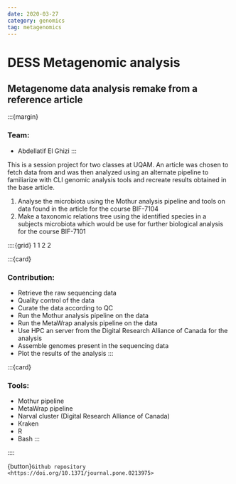 ```yaml
---
date: 2020-03-27
category: genomics
tag: metagenomics
---
```

# DESS Metagenomic analysis

## Metagenome data analysis remake from a reference article

:::{margin}
### Team:
* Abdellatif El Ghizi
:::

This is a session project for two classes at UQAM. An article was chosen to fetch data from and was then analyzed using an alternate pipeline to familiarize with CLI genomic analysis tools and recreate results obtained in the base article.
1. Analyse the microbiota using the Mothur analysis pipeline and tools on data found in the article for the course BIF-7104
2. Make a taxonomic relations tree using the identified species in a subjects microbiota which would be use for further biological analysis for the course BIF-7101

::::{grid} 1 1 2 2

:::{card}

### Contribution:
* Retrieve the raw sequencing data
* Quality control of the data
* Curate the data according to QC
* Run the Mothur analysis pipeline on the data
* Run the MetaWrap analysis pipeline on the data
* Use HPC an server from the Digital Research Alliance of Canada for the analysis
* Assemble genomes present in the sequencing data
* Plot the results of the analysis
:::

:::{card}

### Tools:
* Mothur pipeline
* MetaWrap pipeline
* Narval cluster (Digital Research Alliance of Canada)
* Kraken
* R
* Bash
:::

::::

{button}`Github repository <https://doi.org/10.1371/journal.pone.0213975>`
